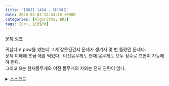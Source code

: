 ```yaml
---
title: '[BOJ] 1484 - 다이어트'
date: 2020-03-03 12:33:10 +0900
categories: [Algorithm, BOJ]
tags: [C++, 완전탐색]
---
```


[문제 링크](https://www.acmicpc.net/problem/1484)

귀찮다고 pow를 썼는데 그게 잘못된건지 문제가 생겨서 몇 번 틀렸던 문제다.<br>
문제 이해에 조금 애를 먹었다.. 이전몸무게도 현재 몸무게도 모두 정수로 표현이 가능해야 한다.<br>
그리고 G는 현재몸무게와 이전 몸무게의 차와는 전혀 관련이 없다.

<details>
  <summary> 소스코드 </summary>
    <div markdown="1">

```c++
#include <iostream>
#include <algorithm>
#include <functional>
#include <ctype.h>
#include <cmath>
using namespace std;
typedef long long ll;

int main(void) {
	int n;
	bool ck = true;
	scanf("%d", &n);
	for (ll i = sqrt(n); i * 2 <= n + 1; i++) {
		if (ceil(sqrt(i * i - n)) == sqrt(i * i - n) && i * i - n != 0) {
			ck = false;
			printf("%lld\n", i);
		}
	}
	if (ck) printf("-1");
	return 0;
}
```

</div>
</details>